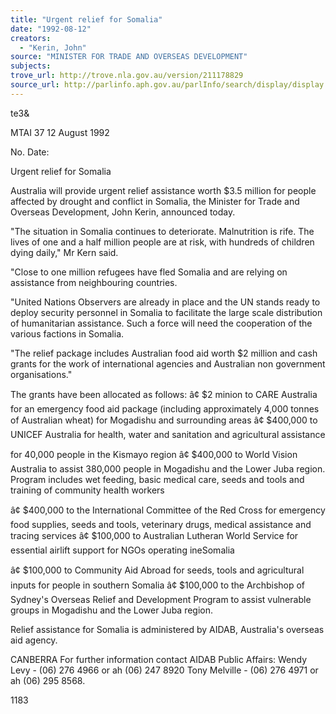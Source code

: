 ```yaml
---
title: "Urgent relief for Somalia"
date: "1992-08-12"
creators:
  - "Kerin, John"
source: "MINISTER FOR TRADE AND OVERSEAS DEVELOPMENT"
subjects:
trove_url: http://trove.nla.gov.au/version/211178829
source_url: http://parlinfo.aph.gov.au/parlInfo/search/display/display.w3p;query=Id%3A%22media/pressrel/3063885%22
---
```


 te3&

 MTAI 37 12 August 1992

 No. Date:

 Urgent relief for Somalia

 Australia will provide urgent relief assistance worth $3.5 million for people affected by drought and conflict in Somalia, the Minister for Trade and Overseas Development, John Kerin, announced today.

 "The situation in Somalia continues to deteriorate. Malnutrition is rife. The lives of one and a half million people are at risk, with hundreds of children dying daily," Mr Kern said.

 "Close to one million refugees have fled Somalia and are relying on assistance from neighbouring countries.

 "United Nations Observers are already in place and the UN stands ready to deploy security personnel in Somalia to facilitate the large scale distribution of humanitarian assistance. Such a force will need the cooperation of the various factions in Somalia.

 "The relief package includes Australian food aid worth $2 million and cash grants for the work of international agencies and Australian non government organisations."

 The grants have been allocated as follows: â¢ $2 minion to CARE Australia for an emergency food aid package (including approximately 4,000 tonnes of Australian wheat) for Mogadishu and surrounding areas â¢ $400,000 to UNICEF Australia for health, water and sanitation and agricultural assistance

 for 40,000 people in the Kismayo region â¢ $400,000 to World Vision Australia to assist 380,000 people in Mogadishu and the Lower Juba region. Program includes wet feeding, basic medical care, seeds and tools and training of community health workers

 â¢ $400,000 to the International Committee of the Red Cross for emergency food supplies, seeds and tools, veterinary drugs, medical assistance and tracing services â¢ $100,000 to Australian Lutheran World Service for essential airlift support for NGOs operating ineSomalia

 â¢ $100,000 to Community Aid Abroad for seeds, tools and agricultural inputs for people in southern Somalia â¢ $100,000 to the Archbishop of Sydney's Overseas Relief and Development Program to assist vulnerable groups in Mogadishu and the Lower Juba region.

 Relief assistance for Somalia is administered by AIDAB, Australia's overseas aid agency.

 CANBERRA For further information contact AIDAB Public Affairs: Wendy Levy - (06) 276 4966 or ah (06) 247 8920 Tony Melville - (06) 276 4971 or ah (06) 295 8568.

 1183

